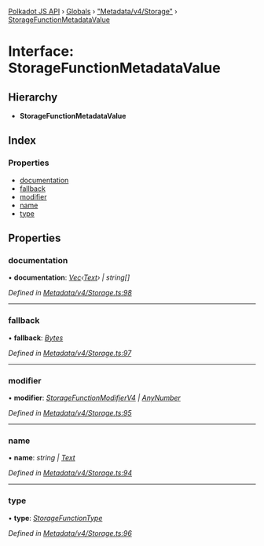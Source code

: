 [Polkadot JS API](../README.md) › [Globals](../globals.md) › ["Metadata/v4/Storage"](../modules/_metadata_v4_storage_.md) › [StorageFunctionMetadataValue](_metadata_v4_storage_.storagefunctionmetadatavalue.md)

# Interface: StorageFunctionMetadataValue

## Hierarchy

* **StorageFunctionMetadataValue**

## Index

### Properties

* [documentation](_metadata_v4_storage_.storagefunctionmetadatavalue.md#documentation)
* [fallback](_metadata_v4_storage_.storagefunctionmetadatavalue.md#fallback)
* [modifier](_metadata_v4_storage_.storagefunctionmetadatavalue.md#modifier)
* [name](_metadata_v4_storage_.storagefunctionmetadatavalue.md#name)
* [type](_metadata_v4_storage_.storagefunctionmetadatavalue.md#type)

## Properties

###  documentation

• **documentation**: *[Vec](../classes/_codec_vec_.vec.md)‹[Text](../classes/_primitive_text_.text.md)› | string[]*

*Defined in [Metadata/v4/Storage.ts:98](https://github.com/polkadot-js/api/blob/fe3de4379f/packages/types/src/Metadata/v4/Storage.ts#L98)*

___

###  fallback

• **fallback**: *[Bytes](../classes/_primitive_bytes_.bytes.md)*

*Defined in [Metadata/v4/Storage.ts:97](https://github.com/polkadot-js/api/blob/fe3de4379f/packages/types/src/Metadata/v4/Storage.ts#L97)*

___

###  modifier

• **modifier**: *[StorageFunctionModifierV4](_interfaces_metadata_types_.storagefunctionmodifierv4.md) | [AnyNumber](../modules/_types_.md#anynumber)*

*Defined in [Metadata/v4/Storage.ts:95](https://github.com/polkadot-js/api/blob/fe3de4379f/packages/types/src/Metadata/v4/Storage.ts#L95)*

___

###  name

• **name**: *string | [Text](../classes/_primitive_text_.text.md)*

*Defined in [Metadata/v4/Storage.ts:94](https://github.com/polkadot-js/api/blob/fe3de4379f/packages/types/src/Metadata/v4/Storage.ts#L94)*

___

###  type

• **type**: *[StorageFunctionType](../classes/_metadata_v4_storage_.storagefunctiontype.md)*

*Defined in [Metadata/v4/Storage.ts:96](https://github.com/polkadot-js/api/blob/fe3de4379f/packages/types/src/Metadata/v4/Storage.ts#L96)*
